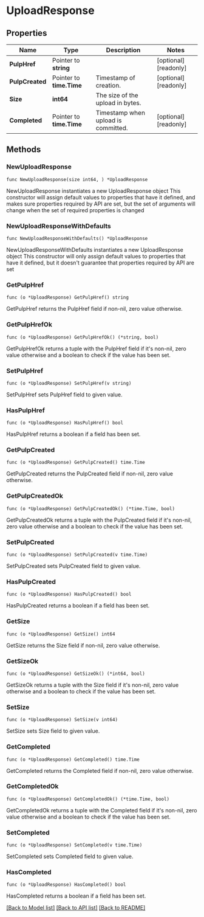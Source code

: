 # UploadResponse

## Properties

Name | Type | Description | Notes
------------ | ------------- | ------------- | -------------
**PulpHref** | Pointer to **string** |  | [optional] [readonly] 
**PulpCreated** | Pointer to **time.Time** | Timestamp of creation. | [optional] [readonly] 
**Size** | **int64** | The size of the upload in bytes. | 
**Completed** | Pointer to **time.Time** | Timestamp when upload is committed. | [optional] [readonly] 

## Methods

### NewUploadResponse

`func NewUploadResponse(size int64, ) *UploadResponse`

NewUploadResponse instantiates a new UploadResponse object
This constructor will assign default values to properties that have it defined,
and makes sure properties required by API are set, but the set of arguments
will change when the set of required properties is changed

### NewUploadResponseWithDefaults

`func NewUploadResponseWithDefaults() *UploadResponse`

NewUploadResponseWithDefaults instantiates a new UploadResponse object
This constructor will only assign default values to properties that have it defined,
but it doesn't guarantee that properties required by API are set

### GetPulpHref

`func (o *UploadResponse) GetPulpHref() string`

GetPulpHref returns the PulpHref field if non-nil, zero value otherwise.

### GetPulpHrefOk

`func (o *UploadResponse) GetPulpHrefOk() (*string, bool)`

GetPulpHrefOk returns a tuple with the PulpHref field if it's non-nil, zero value otherwise
and a boolean to check if the value has been set.

### SetPulpHref

`func (o *UploadResponse) SetPulpHref(v string)`

SetPulpHref sets PulpHref field to given value.

### HasPulpHref

`func (o *UploadResponse) HasPulpHref() bool`

HasPulpHref returns a boolean if a field has been set.

### GetPulpCreated

`func (o *UploadResponse) GetPulpCreated() time.Time`

GetPulpCreated returns the PulpCreated field if non-nil, zero value otherwise.

### GetPulpCreatedOk

`func (o *UploadResponse) GetPulpCreatedOk() (*time.Time, bool)`

GetPulpCreatedOk returns a tuple with the PulpCreated field if it's non-nil, zero value otherwise
and a boolean to check if the value has been set.

### SetPulpCreated

`func (o *UploadResponse) SetPulpCreated(v time.Time)`

SetPulpCreated sets PulpCreated field to given value.

### HasPulpCreated

`func (o *UploadResponse) HasPulpCreated() bool`

HasPulpCreated returns a boolean if a field has been set.

### GetSize

`func (o *UploadResponse) GetSize() int64`

GetSize returns the Size field if non-nil, zero value otherwise.

### GetSizeOk

`func (o *UploadResponse) GetSizeOk() (*int64, bool)`

GetSizeOk returns a tuple with the Size field if it's non-nil, zero value otherwise
and a boolean to check if the value has been set.

### SetSize

`func (o *UploadResponse) SetSize(v int64)`

SetSize sets Size field to given value.


### GetCompleted

`func (o *UploadResponse) GetCompleted() time.Time`

GetCompleted returns the Completed field if non-nil, zero value otherwise.

### GetCompletedOk

`func (o *UploadResponse) GetCompletedOk() (*time.Time, bool)`

GetCompletedOk returns a tuple with the Completed field if it's non-nil, zero value otherwise
and a boolean to check if the value has been set.

### SetCompleted

`func (o *UploadResponse) SetCompleted(v time.Time)`

SetCompleted sets Completed field to given value.

### HasCompleted

`func (o *UploadResponse) HasCompleted() bool`

HasCompleted returns a boolean if a field has been set.


[[Back to Model list]](../README.md#documentation-for-models) [[Back to API list]](../README.md#documentation-for-api-endpoints) [[Back to README]](../README.md)


